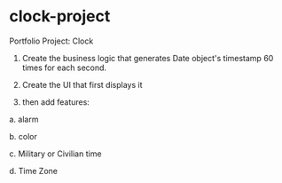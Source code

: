 # clock-project

Portfolio Project: Clock

1. Create the business logic that generates Date object's timestamp 60 times for each second.

2. Create the UI that first displays it

3. then add features:

a. alarm

b. color

c. Military or Civilian time

d. Time Zone
